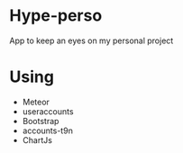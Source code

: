 # Hype-perso
App to keep an eyes on my personal project

# Using

<ul>
 <li><a herf="http://www.meteor.com"> Meteor</a></li>
 <li>useraccounts</li>
 <li>Bootstrap</li>
 <li>accounts-t9n</li>
 <li>ChartJs</li>
</ul>
